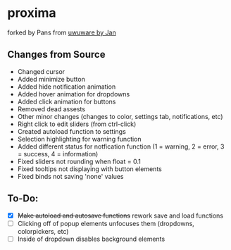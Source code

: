 # proxima
forked by Pans from [uwuware by Jan](https://github.com/Jan5106/uwuware_final/network/members)

## Changes from Source
- Changed cursor
- Added minimize button
- Added hide notification animation
- Added hover animation for dropdowns
- Added click animation for buttons
- Removed dead assests
- Other minor changes (changes to color, settings tab, notifications, etc)
- Right click to edit sliders (from ctrl-click)
- Created autoload function to settings
- Selection highlighting for warning function
- Added different status for notfication function (1 = warning, 2 = error, 3 = success, 4 = information) 
- Fixed sliders not rounding when float = 0.1
- Fixed tooltips not displaying with button elements
- Fixed binds not saving 'none' values

## To-Do:
- [x] ~~Make autoload and autosave functions~~ rework save and load functions
- [ ] Clicking off of popup elements unfocuses them (dropdowns, colorpickers, etc)
- [ ] Inside of dropdown disables background elements
